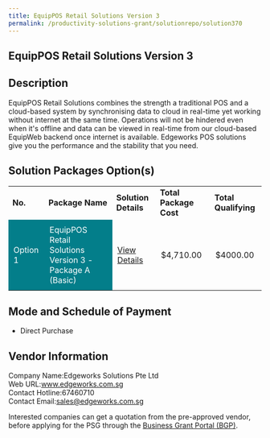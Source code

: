 ```yaml
---
title: EquipPOS Retail Solutions Version 3
permalink: /productivity-solutions-grant/solutionrepo/solution370
---
```


## EquipPOS Retail Solutions Version 3

## Description

EquipPOS Retail Solutions combines the strength a traditional POS and a cloud-based system by synchronising data to cloud in real-time yet working without internet at the same time. Operations will not be hindered even when it's offline and  data can be viewed in real-time from our cloud-based EquipWeb backend once internet is available. Edgeworks POS solutions give you the performance and the stability that you need.

## Solution Packages Option(s)

<table>
<tr>
<td><b>No.</b></td>
<td><b>Package Name</b></td>
<td><b>Solution Details</b></td>
<td><b>Total Package Cost</b></td>
<td><b>Total Qualifying</b></td>
</tr>
<tr>
<td style='padding: 10px; background-color: #037E8A; color: #FFFFFF;'>Option 1</td>
<td style='padding: 10px; background-color: #037E8A; color: #FFFFFF;'>EquipPOS Retail Solutions Version 3 - Package A (Basic)</td>
<td style='padding: 10px;'><a href='https://www.gobusiness.gov.sg/images/psg/Desensitised_Edgework_Annex_3_CR_wef_25_Nov_2021_Part_1.pdf' target='_blank'>View Details</a></td>
<td style='padding: 10px;'>$4,710.00</td>
<td style='padding: 10px;'>$4000.00</td>
</tr>
</table>

## Mode and Schedule of Payment

 - Direct Purchase

## Vendor Information

 Company Name:Edgeworks Solutions Pte Ltd <br>Web URL:www.edgeworks.com.sg <br>Contact Hotline:67460710 <br>Contact Email:sales@edgeworks.com.sg <br>

Interested companies can get a quotation from the pre-approved vendor, before applying for the PSG through the <a href='https://www.businessgrants.gov.sg/' target='_blank' rel='noopener'>Business Grant Portal (BGP)</a>.

<script src="/jquery/resize-tables.js"></script>
